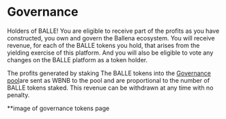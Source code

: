 # Governance

Holders of BALLE! You are eligible to receive part of the profits as you have constructed, you own and govern the Ballena ecosystem. You will receive revenue, for each of the BALLE tokens you hold, that arises from the yielding exercise of this platform. And you will also be eligible to vote any changes on the BALLE platform as a token holder.

The profits generated by staking The BALLE tokens into the [Governance pool](https://github.com/ballena-io/ballena-docs/tree/23d12f69448b93de42939ba0ba0784acfaba4967/link/README.md)are sent as WBNB to the pool and are proportional to the number of BALLE tokens staked. This revenue can be withdrawn at any time with no penalty. ​

\*\*image of governance tokens page ​

